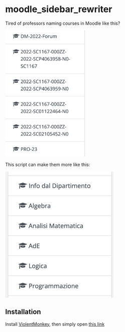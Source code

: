 # moodle_sidebar_rewriter

Tired of professors naming courses in Moodle like this?

<img src="from.png" height="400px">

This script can make them more like this:

<img src="to.png" height="400px">


## Installation

Install [ViolentMonkey](https://violentmonkey.github.io/get-it/), then simply open [this link](https://raw.githubusercontent.com/esposm03/moodle_sidebar_rewriter/main/script.js)
